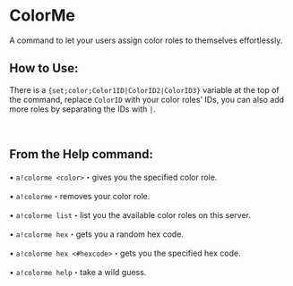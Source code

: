 # ColorMe

A command to let your users assign color roles to themselves effortlessly.

## How to Use:
There is a `{set;color;Color1ID|ColorID2|ColorID3}` variable at the top of the command, replace `ColorID` with your color roles' IDs, you can also add more roles by separating the IDs with `|`.

<br>

## From the Help command:

• `a!colorme <color>`・gives you the specified color role.

• `a!colorme`・removes your color role.

• `a!colorme list`・list you the available color roles on this server.

• `a!colorme hex`・gets you a random hex code.

• `a!colorme hex <#hexcode>`・gets you the specified hex code.

• `a!colorme help`・take a wild guess.
